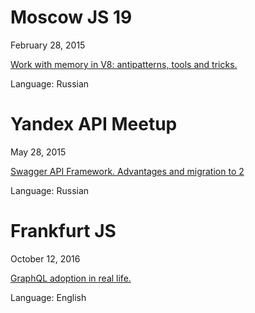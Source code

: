 # Moscow JS 19

February 28, 2015

<a href="http://www.youtube.com/watch?v=ggOriiV_2MU&index=2&list=PL95OM-7UObpG3rmBNmuIdOHfPJYSkSVCu">Work with memory in V8: antipatterns, tools and tricks.</a>

Language: Russian

# Yandex API Meetup
May 28, 2015

<a href="https://events.yandex.ru/lib/talks/2926/">Swagger API Framework. Advantages and migration to 2</a>

Language: Russian

# Frankfurt JS

October 12, 2016

<a href="https://www.slideshare.net/raxwunter/migration-microservices-to-graphql">GraphQL adoption in real life.</a>

Language: English

